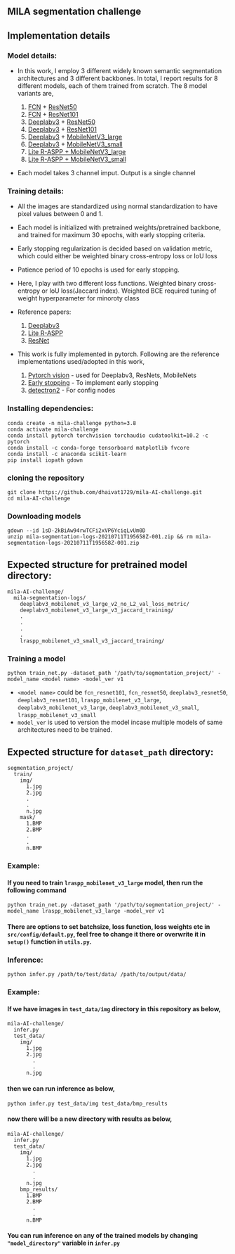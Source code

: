 ## MILA segmentation challenge

## Implementation details

### Model details:
*  In this work, I employ 3 different widely known semantic segmentation architectures and 3 different backbones. In total, I report results for 8 different models, each of them trained from scratch. The 8 model variants are,

    1. [FCN](https://arxiv.org/abs/1411.4038) + [ResNet50](https://arxiv.org/abs/1512.03385) 
    2. [FCN](https://arxiv.org/abs/1411.4038) + [ResNet101](https://arxiv.org/abs/1512.03385)
    3. [Deeplabv3](https://arxiv.org/abs/1706.05587) + [ResNet50](https://arxiv.org/abs/1512.03385) 
    4. [Deeplabv3](https://arxiv.org/abs/1706.05587) + [ResNet101](https://arxiv.org/abs/1512.03385) 
    5. [Deeplabv3](https://arxiv.org/abs/1706.05587) + [MobileNetV3_large](https://arxiv.org/abs/1905.02244) 
    6. [Deeplabv3](https://arxiv.org/abs/1706.05587) + [MobileNetV3_small](https://arxiv.org/abs/1905.02244) 
    7. [Lite R-ASPP + MobileNetV3_large](https://arxiv.org/abs/1905.02244)  
    8. [Lite R-ASPP + MobileNetV3_small](https://arxiv.org/abs/1905.02244)  

*  Each model takes 3 channel imput. Output is a single channel 

### Training details:
*  All the images are standardized using normal standardization to have pixel values between 0 and 1. 
*  Each model is initialized with pretrained weights/pretrained backbone, and trained for maximum 30 epochs, with early stopping criteria.
*  Early stopping regularization is decided based on validation metric, which could either be weighted binary cross-entropy loss or IoU loss
*  Patience period of 10 epochs is used for early stopping. 
*  Here, I play with two different loss functions. Weighted binary cross-entropy or IoU loss(Jaccard index). Weighted BCE required tuning of weight hyperparameter for minoroty class
*  Reference papers:

    1. [Deeplabv3](https://arxiv.org/abs/1706.05587)
    2. [Lite R-ASPP](https://arxiv.org/abs/1905.02244)  
    3. [ResNet](https://arxiv.org/abs/1512.03385)
    
*  This work is fully implemented in pytorch. Following are the reference implementations used/adopted in this work,

    1. [Pytorch vision](https://github.com/pytorch/vision/tree/master/torchvision/models/segmentation) - used for Deeplabv3, ResNets, MobileNets
    2. [Early stopping](https://github.com/Bjarten/early-stopping-pytorch) - To implement early stopping
    3. [detectron2](https://github.com/facebookresearch/detectron2) - For config nodes
    
### Installing dependencies:

```
conda create -n mila-challenge python=3.8
conda activate mila-challenge
conda install pytorch torchvision torchaudio cudatoolkit=10.2 -c pytorch
conda install -c conda-forge tensorboard matplotlib fvcore
conda install -c anaconda scikit-learn
pip install iopath gdown
```

### cloning the repository

```
git clone https://github.com/dhaivat1729/mila-AI-challenge.git
cd mila-AI-challenge
```

### Downloading models
```
gdown --id 1sD-2kBiAw94rwTCFi2xVP6YciqLvUm0D
unzip mila-segmentation-logs-20210711T195658Z-001.zip && rm mila-segmentation-logs-20210711T195658Z-001.zip 
```

## Expected structure for pretrained model directory:
```
mila-AI-challenge/
  mila-segmentation-logs/
    deeplabv3_mobilenet_v3_large_v2_no_L2_val_loss_metric/
    deeplabv3_mobilenet_v3_large_v3_jaccard_training/
    .
    .
    .
    .
    lraspp_mobilenet_v3_small_v3_jaccard_training/
```

### Training a model
```
python train_net.py -dataset_path '/path/to/segmentation_project/' -model_name <model name> -model_ver v1
```
* `<model name>` could be `fcn_resnet101`, `fcn_resnet50`, `deeplabv3_resnet50`, `deeplabv3_resnet101`, `lraspp_mobilenet_v3_large`, `deeplabv3_mobilenet_v3_large`, `deeplabv3_mobilenet_v3_small`, `lraspp_mobilenet_v3_small`
* `model_ver` is used to version the model incase multiple models of same architectures need to be trained.

## Expected structure for `dataset_path` directory:
```
segmentation_project/
  train/
    img/
      1.jpg
      2.jpg
      .
      .
      n.jpg
    mask/
      1.BMP
      2.BMP
      .
      .
      n.BMP
```

### Example:

#### If you need to train `lraspp_mobilenet_v3_large` model, then run the following command

```
python train_net.py -dataset_path '/path/to/segmentation_project/' -model_name lraspp_mobilenet_v3_large -model_ver v1
```

#### There are options to set batchsize, loss function, loss weights etc in `src/config/default.py`, feel free to change it there or overwrite it in `setup()` function in `utils.py`.

### Inference:
```
python infer.py /path/to/test/data/ /path/to/output/data/
```

### Example:

#### If we have images in `test_data/img` directory in this repository as below,

```
mila-AI-challenge/
  infer.py
  test_data/
    img/
      1.jpg
      2.jpg
        .
        .
      n.jpg
```

#### then we can run inference as below,

```
python infer.py test_data/img test_data/bmp_results
```

#### now there will be a new directory with results as below,

```
mila-AI-challenge/
  infer.py
  test_data/
    img/
      1.jpg
      2.jpg
        .
        .
      n.jpg
    bmp_results/
      1.BMP
      2.BMP
        .
        .
      n.BMP
```

#### You can run inference on any of the trained models by changing ` "model_directory" ` variable in `infer.py`
